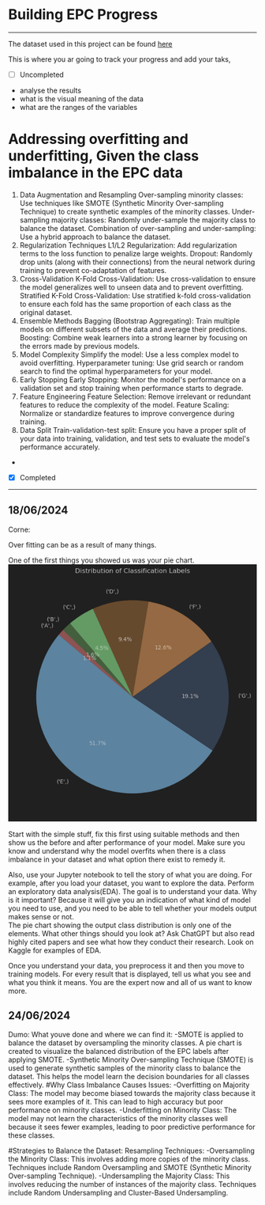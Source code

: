# Building EPC Progress

---

The dataset used in this project can be found [here](https://analisi.transparenciacatalunya.cat/en/Energia/Certificats-d-efici-ncia-energ-tica-d-edificis/j6ii-t3w2/data_preview)

This is where you ar going to track your progress and add your taks, 


-[ ] Uncompleted
- analyse the results
- what is the visual meaning of the data
- what are the ranges of the variables

# Addressing overfitting and underfitting, Given the class imbalance in the EPC data

1. Data Augmentation and Resampling
Over-sampling minority classes: Use techniques like SMOTE (Synthetic Minority Over-sampling Technique) to create synthetic examples of the minority classes.
Under-sampling majority classes: Randomly under-sample the majority class to balance the dataset.
Combination of over-sampling and under-sampling: Use a hybrid approach to balance the dataset.
2. Regularization Techniques
L1/L2 Regularization: Add regularization terms to the loss function to penalize large weights.
Dropout: Randomly drop units (along with their connections) from the neural network during training to prevent co-adaptation of features.
3. Cross-Validation
K-Fold Cross-Validation: Use cross-validation to ensure the model generalizes well to unseen data and to prevent overfitting.
Stratified K-Fold Cross-Validation: Use stratified k-fold cross-validation to ensure each fold has the same proportion of each class as the original dataset.
4. Ensemble Methods
Bagging (Bootstrap Aggregating): Train multiple models on different subsets of the data and average their predictions.
Boosting: Combine weak learners into a strong learner by focusing on the errors made by previous models.
5. Model Complexity
Simplify the model: Use a less complex model to avoid overfitting.
Hyperparameter tuning: Use grid search or random search to find the optimal hyperparameters for your model.
6. Early Stopping
Early Stopping: Monitor the model's performance on a validation set and stop training when performance starts to degrade.
7. Feature Engineering
Feature Selection: Remove irrelevant or redundant features to reduce the complexity of the model.
Feature Scaling: Normalize or standardize features to improve convergence during training.
8. Data Split
Train-validation-test split: Ensure you have a proper split of your data into training, validation, and test sets to evaluate the model's performance accurately.
- 
-[x] Completed 


---
## 18/06/2024
Corne:

Over fitting can be as a result of many things. 

One of the first things you showed us was your pie chart. 
![Pie chart](figs/pie_chart_classes.png)

Start with the simple stuff, fix this first using suitable methods and then show us the before and after performance 
of your model. Make sure you know and understand why the model overfits when there is a class imbalance in your dataset and what option there exist to remedy it. 

Also, use your Jupyter notebook to tell the story of what you are doing. For example, after you load your dataset, 
you want to explore the data. Perform an exploratory data analysis(EDA). The goal is to understand your data. 
Why is it important? Because it will give you an indication of what kind of model you need to use, and you need to be able to tell whether your models output makes sense or not.  
The pie chart showing the output class distribution is only one of the elements. What other things should you look at?
Ask ChatGPT but also read highly cited papers and see what how they conduct their research. Look on Kaggle for examples
of EDA. 

Once you understand your data, you preprocess it and then you move to training models. For every result that is displayed, tell us what you see and what you think it means. You are the expert now and all of us want to know more. 


## 24/06/2024

Dumo:
What youve done and where we can find it:
-SMOTE is applied to balance the dataset by oversampling the minority classes.
A pie chart is created to visualize the balanced distribution of the EPC labels after applying SMOTE.
-Synthetic Minority Over-sampling Technique (SMOTE) is used to generate synthetic samples of the minority class to balance the dataset. This helps the model learn the decision boundaries for all classes effectively.
#Why Class Imbalance Causes Issues:
-Overfitting on Majority Class: The model may become biased towards the majority class because it sees more examples of it. This can lead to high accuracy but poor performance on minority classes.
-Underfitting on Minority Class: The model may not learn the characteristics of the minority classes well because it sees fewer examples, leading to poor predictive performance for these classes.

#Strategies to Balance the Dataset:
Resampling Techniques:
-Oversampling the Minority Class: This involves adding more copies of the minority class. Techniques include Random Oversampling and SMOTE (Synthetic Minority Over-sampling Technique).
-Undersampling the Majority Class: This involves reducing the number of instances of the majority class. Techniques include Random Undersampling and Cluster-Based Undersampling.



